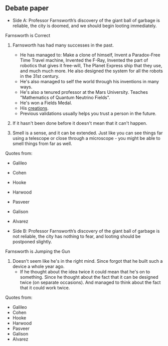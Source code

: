 ## Debate paper

- Side A: Professor Farnsworth’s discovery of the giant ball of garbage is reliable, the city is doomed, and we should begin looting immediately.

Farnsworth is Correct

1. Farnsworth has had many successes in the past. 
    - He has managed to: Make a clone of himself, Invent a Paradox-Free Time Travel machine, Invented the F-Ray, Invented the part of robotics that gives it free-will, The Planet Express ship that they use, and much much more. He also designed the system for all the robots in the 31st century.
    - He's also managed to self the world through his inventions in many ways.
    - He's also a tenured professor at the Mars University. Teaches "Mathematics of Quantum Neutrino Fields".
    - He's won a Fields Medal.
    - His [creations](http://theinfosphere.org/Category:Farnsworth%27s_creations).
    - Previous validations usually helps you trust a person in the future.

2. If it hasn't been done before it doesn't mean that it can't happen. 

3. Smell is a sense, and it can be extended. Just like you can see things far using a telescope or close through a microscope - you might be able to smell things from far as well.

Quotes from:

- Galileo
- Cohen
- Hooke
- Harwood
- Pasveer
- Galison
- Alvarez

- Side B: Professor Farnsworth’s discovery of the giant ball of garbage is not reliable, the city has nothing to fear, and looting should be postponed slightly. 

Farnsworth is Jumping the Gun

1. Doesn't seem like he's in the right mind. Since forgot that he built such a device a whole year ago.
    - If he thought about the idea twice it could mean that he's on to something. Since he thought about the fact that it can be designed twice (on separate occasions). And managed to think about the fact that it could work twice.

Quotes from:

- Galileo
- Cohen
- Hooke
- Harwood
- Pasveer
- Galison
- Alvarez